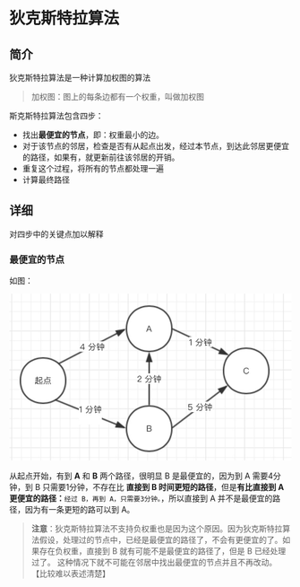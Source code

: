 # 狄克斯特拉算法

## 简介

狄克斯特拉算法是一种计算加权图的算法

> 加权图：图上的每条边都有一个权重，叫做加权图

斯克斯特拉算法包含四步：

* 找出**最便宜的节点**，即：权重最小的边。
* 对于该节点的邻居，检查是否有从起点出发，经过本节点，到达此邻居更便宜的路径，如果有，就更新前往该邻居的开销。
* 重复这个过程，将所有的节点都处理一遍
* 计算最终路径

## 详细

对四步中的关键点加以解释

### 最便宜的节点

如图： 

![](../../.gitbook/assets/image%20%281%29.png)

 从起点开始，有到 **A** 和 **B** 两个路径，很明显 B 是最便宜的，因为到 A 需要4分钟，到 B 只需要1分钟，不存在比 **直接到 B 时间更短的路径**，但是**有比直接到 A 更便宜的路径：**`经过 B，再到 A，只需要3分钟。`，所以直接到 A 并不是最便宜的路径，因为有一条更短的路可以到 A。

> **注意**：狄克斯特拉算法不支持负权重也是因为这个原因。因为狄克斯特拉算法假设，处理过的节点中，已经是最便宜的路径了，不会有更便宜的了。如果存在负权重，直接到 B 就有可能不是最便宜的路径了，但是 B 已经处理过了。 这种情况下就不可能在邻居中找出最便宜的节点并且不再改动。 【比较难以表述清楚】


